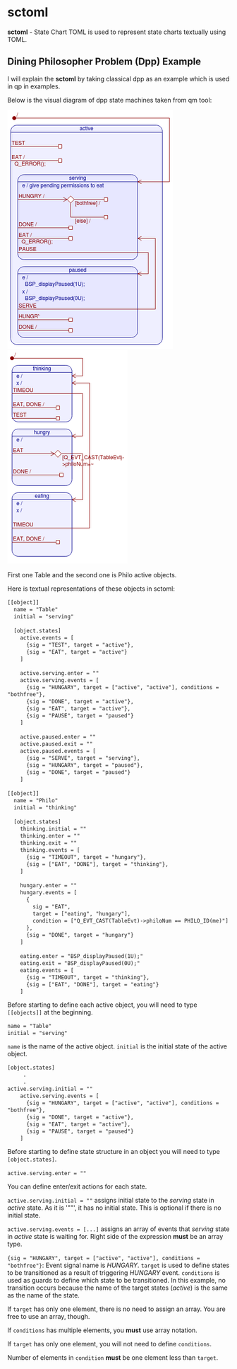 # sctoml

**sctoml** - State Chart TOML is used to represent state charts textually using TOML.

## Dining Philosopher Problem (Dpp) Example

I will explain the **sctoml** by taking classical dpp as an example which is used in qp in examples.

Below is the visual diagram of dpp state machines taken from qm tool:

![Table Active Object](img/Table.png)
![Philo Active Object](img/Philo.png)

First one Table and the second one is Philo active objects.

Here is textual representations of these objects in sctoml:

```
[[object]]
  name = "Table"
  initial = "serving"

  [object.states]
    active.events = [
      {sig = "TEST", target = "active"},
      {sig = "EAT", target = "active"}
    ]

    active.serving.enter = ""
    active.serving.events = [
      {sig = "HUNGARY", target = ["active", "active"], conditions = "bothfree"},
      {sig = "DONE", target = "active"},
      {sig = "EAT", target = "active"},
      {sig = "PAUSE", target = "paused"}
    ]

    active.paused.enter = ""
    active.paused.exit = ""
    active.paused.events = [
      {sig = "SERVE", target = "serving"},
      {sig = "HUNGARY", target = "paused"},
      {sig = "DONE", target = "paused"}
    ]

[[object]]
  name = "Philo"
  initial = "thinking"

  [object.states]
    thinking.initial = ""
    thinking.enter = ""
    thinking.exit = ""
    thinking.events = [
      {sig = "TIMEOUT", target = "hungary"},
      {sig = ["EAT", "DONE"], target = "thinking"},
    ]

    hungary.enter = ""
    hungary.events = [
      {
        sig = "EAT",
        target = ["eating", "hungary"],
        condition = ["Q_EVT_CAST(TableEvt)->philoNum == PHILO_ID(me)"]
      },
      {sig = "DONE", target = "hungary"}
    ]

    eating.enter = "BSP_displayPaused(1U);"
    eating.exit = "BSP_displayPaused(0U);"
    eating.events = [
      {sig = "TIMEOUT", target = "thinking"},
      {sig = ["EAT", "DONE"], target = "eating"}
    ]
```

Before starting to define each active object, you will need to type `[[objects]]` at the beginning.

```
name = "Table"
initial = "serving"
```

`name` is the name of the active object.
`initial` is the initial state of the active object.

```
[object.states]
     .
     .
active.serving.initial = ""
    active.serving.events = [
      {sig = "HUNGARY", target = ["active", "active"], conditions = "bothfree"},
      {sig = "DONE", target = "active"},
      {sig = "EAT", target = "active"},
      {sig = "PAUSE", target = "paused"}
    ]
```

Before starting to define state structure in an object you will need to type `[object.states]`.

`active.serving.enter = ""`

You can define enter/exit actions for each state.

`active.serving.initial = ""` assigns initial state to the *serving* state in *active* state. As it is '""', it has no initial state. This is optional if there is no initial state.

`active.serving.events = [...]` assigns an array of events that *serving* state in *active* state is waiting for. Right side of the expression **must** be an array type.

`{sig = "HUNGARY", target = ["active", "active"], conditions = "bothfree"}`:
Event signal name is *HUNGARY*. `target` is used to define states to be transitioned as a result of triggering *HUNGARY* event. `conditions` is used as guards to define which state to be transitioned. In this example, no transition occurs because the name of the target states (*active*) is the same as the name of the state.

If `target` has only one element, there is no need to assign an array. You are free to use an array, though.

If `conditions` has multiple elements, you **must** use array notation.

If `target` has only one element, you will not need to define `conditions`.

Number of elements in `condition` **must** be one element less than `target`.
